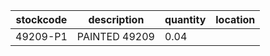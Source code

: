 |stockcode|description|quantity|location|
|---------|-----------|--------|--------|
|49209-P1|PAINTED 49209|0.04||
